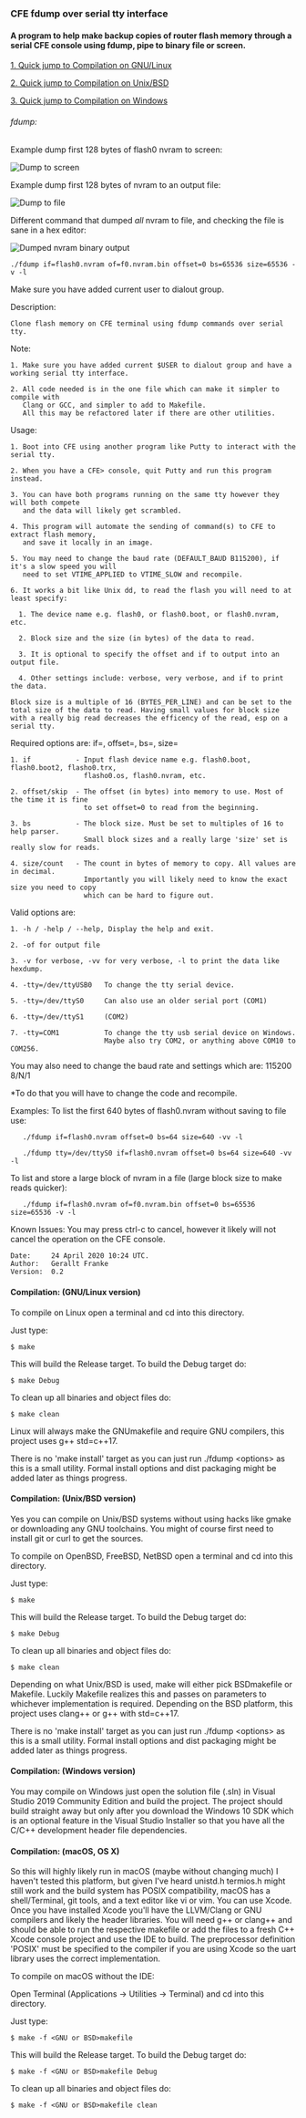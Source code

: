 ### CFE fdump over serial tty interface
#### A program to help make backup copies of router flash memory through a serial CFE console using fdump, pipe to binary file or screen.


[1. Quick jump to Compilation on GNU/Linux](../../../CFE_fdump_tty#compilation-gnulinux-version "Quick jump to Compilation on GNU/Linux")

[2. Quick jump to Compilation on Unix/BSD](../../../CFE_fdump_tty#compilation-unixbsd-version "Quick jump to Compilation on Unix/BSD")

[3. Quick jump to Compilation on Windows](../../../CFE_fdump_tty#compilation-windows-version "Quick jump to Compilation on Windows")

###### fdump: 

Example dump first 128 bytes of flash0 nvram to screen:

![Dump to screen](https://github.com/geralltf/CFE_fdump_tty/raw/master/screenshots/test0_dump_to_screen.png "Example dump to screen.")

Example dump first 128 bytes of nvram to an output file:

![Dump to file](https://github.com/geralltf/CFE_fdump_tty/raw/master/screenshots/test1_dump_to_file.png "Example dump to file.")

Different command that dumped *all* nvram to file, and checking the file is sane in a hex editor: 

![Dumped nvram binary output](https://github.com/geralltf/CFE_fdump_tty/raw/master/screenshots/test1_dump_to_file_all_nvram.png "Dumped nvram opened in hex editor.")

    ./fdump if=flash0.nvram of=f0.nvram.bin offset=0 bs=65536 size=65536 -v -l


Make sure you have added current user to dialout group.


Description: 

    Clone flash memory on CFE terminal using fdump commands over serial tty.

Note:
 
    1. Make sure you have added current $USER to dialout group and have a working serial tty interface.

    2. All code needed is in the one file which can make it simpler to compile with
       Clang or GCC, and simpler to add to Makefile.
       All this may be refactored later if there are other utilities.

 Usage: 

    1. Boot into CFE using another program like Putty to interact with the serial tty. 

    2. When you have a CFE> console, quit Putty and run this program instead. 

    3. You can have both programs running on the same tty however they will both compete 
       and the data will likely get scrambled.

    4. This program will automate the sending of command(s) to CFE to extract flash memory,
       and save it locally in an image.

    5. You may need to change the baud rate (DEFAULT_BAUD B115200), if it's a slow speed you will 
       need to set VTIME_APPLIED to VTIME_SLOW and recompile.

    6. It works a bit like Unix dd, to read the flash you will need to at least specify:

      1. The device name e.g. flash0, or flash0.boot, or flash0.nvram, etc.

      2. Block size and the size (in bytes) of the data to read.

      3. It is optional to specify the offset and if to output into an output file.

      4. Other settings include: verbose, very verbose, and if to print the data.

    Block size is a multiple of 16 (BYTES_PER_LINE) and can be set to the
    total size of the data to read. Having small values for block size
    with a really big read decreases the efficency of the read, esp on a serial tty.

Required options are: if=, offset=, bs=, size=

    1. if           - Input flash device name e.g. flash0.boot, flash0.boot2, flasho0.trx,
                      flasho0.os, flash0.nvram, etc.

    2. offset/skip  - The offset (in bytes) into memory to use. Most of the time it is fine
                      to set offset=0 to read from the beginning.

    3. bs           - The block size. Must be set to multiples of 16 to help parser.
                      Small block sizes and a really large 'size' set is really slow for reads.

    4. size/count   - The count in bytes of memory to copy. All values are in decimal.
                      Importantly you will likely need to know the exact size you need to copy
                      which can be hard to figure out.

Valid options are:

    1. -h / -help / --help, Display the help and exit.

    2. -of for output file

    3. -v for verbose, -vv for very verbose, -l to print the data like hexdump.

    4. -tty=/dev/ttyUSB0   To change the tty serial device.

    5. -tty=/dev/ttyS0     Can also use an older serial port (COM1)

    6. -tty=/dev/ttyS1     (COM2)

    7. -tty=COM1           To change the tty usb serial device on Windows.
                           Maybe also try COM2, or anything above COM10 to COM256.

   You may also need to change the baud rate and settings which are: 115200 8/N/1

   *To do that you will have to change the code and recompile.

 Examples:
   To list the first 640 bytes of flash0.nvram without saving to file use:

       ./fdump if=flash0.nvram offset=0 bs=64 size=640 -vv -l

       ./fdump tty=/dev/ttyS0 if=flash0.nvram offset=0 bs=64 size=640 -vv -l

   To list and store a large block of nvram in a file (large block size to make reads quicker):

       ./fdump if=flash0.nvram of=f0.nvram.bin offset=0 bs=65536 size=65536 -v -l

 Known Issues: You may press ctrl-c to cancel, however it likely will not cancel the operation on the CFE console.

    Date:     24 April 2020 10:24 UTC.
    Author:   Gerallt Franke
    Version:  0.2

#### Compilation: (GNU/Linux version)

To compile on Linux open a terminal and cd into this directory. 

Just type: 

    $ make

This will build the Release target. To build the Debug target do:

    $ make Debug

To clean up all binaries and object files do:

    $ make clean 

Linux will always make the GNUmakefile and require GNU compilers, this project uses g++ std=c++17.

There is no 'make install' target as you can just run ./fdump &lt;options&gt; as this is a small utility. Formal install options and dist packaging might be added later as things progress. 

#### Compilation: (Unix/BSD version)

Yes you can compile on Unix/BSD systems without using hacks like gmake or downloading any GNU toolchains.
You might of course first need to install git or curl to get the sources.

To compile on OpenBSD, FreeBSD, NetBSD open a terminal and cd into this directory. 

Just type: 

    $ make

This will build the Release target. To build the Debug target do:

    $ make Debug

To clean up all binaries and object files do:

    $ make clean 

Depending on what Unix/BSD is used, make will either pick BSDmakefile or Makefile. Luckily Makefile realizes this and passes on parameters to whichever implementation is required. Depending on the BSD platform, this project uses clang++ or g++ with std=c++17.

There is no 'make install' target as you can just run ./fdump &lt;options&gt; as this is a small utility. Formal install options and dist packaging might be added later as things progress. 

#### Compilation: (Windows version)

You may compile on Windows just open the solution file (.sln) in Visual Studio 2019 Community Edition and build the project.
The project should build straight away but only after you download the Windows 10 SDK which is an optional feature in the Visual Studio Installer so that you have all the C/C++ development header file dependencies.

#### Compilation: (macOS, OS X)

So this will highly likely run in macOS (maybe without changing much) I haven't tested this platform, but given I've heard unistd.h termios.h might still work and the build system has POSIX compatibility, macOS has a shell/Terminal, git tools, and a text editor like vi or vim.
You can use Xcode. Once you have installed Xcode you'll have the LLVM/Clang or GNU compilers and likely the header libraries. 
You will need g++ or clang++ and should be able to run the respective makefile or add the files to a fresh C++ Xcode console project and use the IDE to build. 
The preprocessor definition 'POSIX' must be specified to the compiler if you are using Xcode so the uart library uses the correct implementation.

To compile on macOS without the IDE:

Open Terminal (Applications → Utilities → Terminal) and cd into this directory. 

Just type: 

    $ make -f <GNU or BSD>makefile

This will build the Release target. To build the Debug target do:

    $ make -f <GNU or BSD>makefile Debug

To clean up all binaries and object files do:

    $ make -f <GNU or BSD>makefile clean 